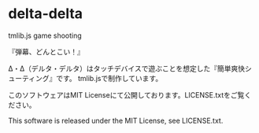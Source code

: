 # delta-delta
tmlib.js game shooting

『弾幕、どんとこい！』

Δ・Δ（デルタ・デルタ）はタッチデバイスで遊ぶことを想定した『簡単爽快シューティング』です。
tmlib.jsで制作しています。


このソフトウェアはMIT Licenseにて公開しております。LICENSE.txtをご覧ください。

This software is released under the MIT License, see LICENSE.txt.

